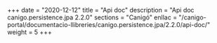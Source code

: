 +++
date        = "2020-12-12"
title       = "Api doc"
description = "Api doc canigo.persistence.jpa 2.2.0"
sections    = "Canigó"
enllac		= "/canigo-portal/documentacio-llibreries/canigo.persistence.jpa/2.2.0/api-doc/"
weight		= 5
+++
